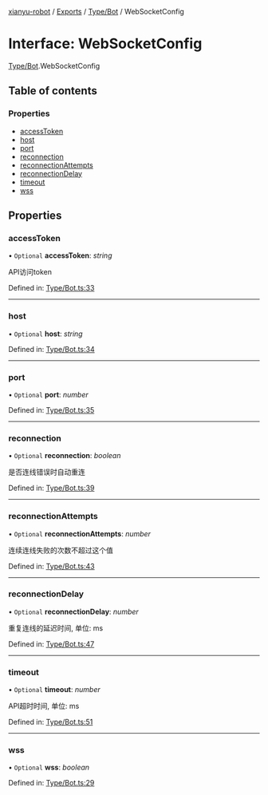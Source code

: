 [xianyu-robot](../README.md) / [Exports](../modules.md) / [Type/Bot](../modules/type_bot.md) / WebSocketConfig

# Interface: WebSocketConfig

[Type/Bot](../modules/type_bot.md).WebSocketConfig

## Table of contents

### Properties

- [accessToken](type_bot.websocketconfig.md#accesstoken)
- [host](type_bot.websocketconfig.md#host)
- [port](type_bot.websocketconfig.md#port)
- [reconnection](type_bot.websocketconfig.md#reconnection)
- [reconnectionAttempts](type_bot.websocketconfig.md#reconnectionattempts)
- [reconnectionDelay](type_bot.websocketconfig.md#reconnectiondelay)
- [timeout](type_bot.websocketconfig.md#timeout)
- [wss](type_bot.websocketconfig.md#wss)

## Properties

### accessToken

• `Optional` **accessToken**: *string*

API访问token

Defined in: [Type/Bot.ts:33](https://github.com/blacktunes/xianyu-robot/blob/2c773a6/src/Type/Bot.ts#L33)

___

### host

• `Optional` **host**: *string*

Defined in: [Type/Bot.ts:34](https://github.com/blacktunes/xianyu-robot/blob/2c773a6/src/Type/Bot.ts#L34)

___

### port

• `Optional` **port**: *number*

Defined in: [Type/Bot.ts:35](https://github.com/blacktunes/xianyu-robot/blob/2c773a6/src/Type/Bot.ts#L35)

___

### reconnection

• `Optional` **reconnection**: *boolean*

是否连线错误时自动重连

Defined in: [Type/Bot.ts:39](https://github.com/blacktunes/xianyu-robot/blob/2c773a6/src/Type/Bot.ts#L39)

___

### reconnectionAttempts

• `Optional` **reconnectionAttempts**: *number*

连续连线失败的次数不超过这个值

Defined in: [Type/Bot.ts:43](https://github.com/blacktunes/xianyu-robot/blob/2c773a6/src/Type/Bot.ts#L43)

___

### reconnectionDelay

• `Optional` **reconnectionDelay**: *number*

重复连线的延迟时间, 单位: ms

Defined in: [Type/Bot.ts:47](https://github.com/blacktunes/xianyu-robot/blob/2c773a6/src/Type/Bot.ts#L47)

___

### timeout

• `Optional` **timeout**: *number*

API超时时间, 单位: ms

Defined in: [Type/Bot.ts:51](https://github.com/blacktunes/xianyu-robot/blob/2c773a6/src/Type/Bot.ts#L51)

___

### wss

• `Optional` **wss**: *boolean*

Defined in: [Type/Bot.ts:29](https://github.com/blacktunes/xianyu-robot/blob/2c773a6/src/Type/Bot.ts#L29)

